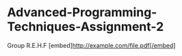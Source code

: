 # Advanced-Programming-Techniques-Assignment-2
Group R.E.H.F
[embed]http://example.com/file.pdf[/embed]
